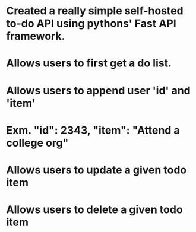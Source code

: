 # Created a really simple self-hosted to-do API using pythons' Fast API framework. 
# Allows users to first get a do list. 
# Allows users to append user 'id' and 'item'
# Exm. "id": 2343, "item": "Attend a college org"
# Allows users to update a given todo item
# Allows users to delete a given todo item
